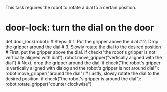 

This task requires the robot to rotate a dial to a certain position. 

# door-lock: turn the dial on the door
def door_lock(robot):
    # Steps:
    #  1. Put the gripper above the dial
    #  2. Drop the gripper around the dial
    #  3. Slowly rotate the dial to the desired position
    # First, put the gripper above the dial.
    if check("the robot's gripper is not vertically aligned with dial"):
        robot.move_gripper("vertically aligned with the dial")
    # Next, drop the gripper around the dial.
    if check("the robot's gripper is vertically aligned with dialog and the robot's gripper is not around dial"):
        robot.move_gripper("around the dial")
    # Lastly, slowly rotate the dial to the desired position.
    if check("the robot's gripper is around the dial"):
        robot.rotate_gripper("counter clockwise")